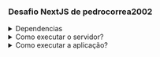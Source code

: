 ### Desafio NextJS de pedrocorrea2002

<details>
<summary>Dependencias</summary>

- node v20.11.1
</details>

<details>
<summary>Como executar o servidor?</summary>

>A partir da pasta raiz, entre na pasta do servidor pelo terminal:
>```
>cd server
>```

>É importante executar antes o servidor, uma vez que a aplicação principal, depende dele para conseguir os dados dos produtos.

>Da primeira vez que for testar o projeto, será necessário executar o comando abaixo para gerar a node-modules que vai possuir todos os pacotes necessários para o servidor funcionar:
>```
>npm install
>```

>Uma vez terminado a execução do comando, certifique-se de que a sua porta local 5000 está disponível, se não, mude a porta na linha 4 do arquivo index.js para uma que esteja disponível

>Agora execute o comando abaixo para iniciar o servidor:
>```
>node index.js
>```

>Caso tudo estiver correto, você deve ver no seu terminal a mensagem "Servidor ligado"
</details>

<details>
<summary>Como executar a aplicação?</summary>

>A partir da pasta raiz, entre na pasta da aplicação pelo terminal:
>```
>cd client
>```

>Da primeira vez que for testar o projeto, será necessário executar o comando abaixo para gerar a node-modules que vai possuir todos os pacotes necessários para a aplicação funcionar:
>```
>npm install
>```

>Uma vez terminado a execução do comando, certifique-se de que a sua porta local 3000 está disponível

>Caso durante a configuração do servidor você tenha precisado mudar a porta onde o servidor estava executando, mude ela também na linha 21 do arquivo /src/app/page.tsx

>Agora execute o comando abaixo para iniciar a aplicação:
>```
>npm run dev
>```

>Caso tudo estiver correto, você poderá acessar o link "http://localhost:3000" no seu navegador e verá a página principal da aplicação, onde poderá filtrar os produtos por categoria e nome

</details>
